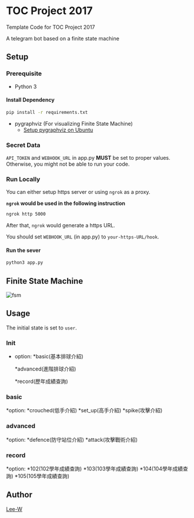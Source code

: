 # TOC Project 2017

Template Code for TOC Project 2017

A telegram bot based on a finite state machine

## Setup

### Prerequisite
* Python 3

#### Install Dependency
```sh
pip install -r requirements.txt
```

* pygraphviz (For visualizing Finite State Machine)
    * [Setup pygraphviz on Ubuntu](http://www.jianshu.com/p/a3da7ecc5303)

### Secret Data

`API_TOKEN` and `WEBHOOK_URL` in app.py **MUST** be set to proper values.
Otherwise, you might not be able to run your code.

### Run Locally
You can either setup https server or using `ngrok` as a proxy.

**`ngrok` would be used in the following instruction**

```sh
ngrok http 5000
```

After that, `ngrok` would generate a https URL.

You should set `WEBHOOK_URL` (in app.py) to `your-https-URL/hook`.

#### Run the sever

```sh
python3 app.py
```

## Finite State Machine
![fsm](./img/show-fsm.png)

## Usage
The initial state is set to `user`.
### Init
* option:
	*basic(基本排球介紹)
	
	*advanced(進階排球介紹)
	
	*record(歷年成績查詢)
### basic
*option:
	*crouched(低手介紹)
	*set_up(高手介紹)
	*spike(攻擊介紹)

### advanced
*option:
	*defence(防守站位介紹)
	*attack(攻擊戰術介紹)
	
### record
*option:
	*102(102學年成績查詢)
	*103(103學年成績查詢)
	*104(104學年成績查詢)
	*105(105學年成績查詢)
	
## Author
[Lee-W](https://github.com/Lee-W)
